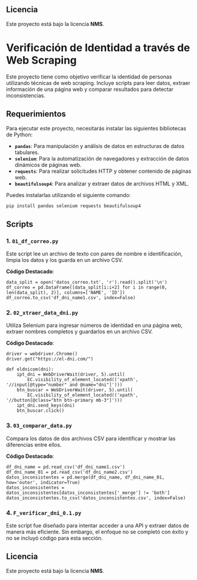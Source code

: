 ## Licencia

Este proyecto está bajo la licencia **NMS**.

# Verificación de Identidad a través de Web Scraping

Este proyecto tiene como objetivo verificar la identidad de personas utilizando técnicas de web scraping. Incluye scripts para leer datos, extraer información de una página web y comparar resultados para detectar inconsistencias.

## Requerimientos

Para ejecutar este proyecto, necesitarás instalar las siguientes bibliotecas de Python:

- **`pandas`**: Para manipulación y análisis de datos en estructuras de datos tabulares.
- **`selenium`**: Para la automatización de navegadores y extracción de datos dinámicos de páginas web.
- **`requests`**: Para realizar solicitudes HTTP y obtener contenido de páginas web.
- **`beautifulsoup4`**: Para analizar y extraer datos de archivos HTML y XML.

Puedes instalarlas utilizando el siguiente comando:

```bash
pip install pandas selenium requests beautifulsoup4
```

## Scripts

### 1. `01_df_correo.py`

Este script lee un archivo de texto con pares de nombre e identificación, limpia los datos y los guarda en un archivo CSV.

**Código Destacado**:

``` Leer archivo y crear DataFrame
data_split = open('datos_correo.txt', 'r').read().split('\n')
df_correo = pd.DataFrame([data_split[i:i+2] for i in range(0, len(data_split), 2)], columns=['NAME', 'ID'])
df_correo.to_csv('df_dni_name1.csv', index=False)
```

### 2. `02_xtraer_data_dni.py`

Utiliza Selenium para ingresar números de identidad en una página web, extraer nombres completos y guardarlos en un archivo CSV.

**Código Destacado**:

``` Inicializar el navegador y abrir la página web
driver = webdriver.Chrome()
driver.get("https://el-dni.com/")

def eldnicom(dni):
    ipt_dni = WebDriverWait(driver, 5).until(
        EC.visibility_of_element_located(('xpath', '//input[@type="number" and @name="dni"]')))
    btn_buscar = WebDriverWait(driver, 5).until(
        EC.visibility_of_element_located(('xpath', '//button[@class="btn btn-primary mb-3"]')))
    ipt_dni.send_keys(dni)
    btn_buscar.click()
```
    
### 3. `03_comparar_data.py`

Compara los datos de dos archivos CSV para identificar y mostrar las diferencias entre ellos.

**Código Destacado**:

``` Comparar datos y mostrar inconsistencias
df_dni_name = pd.read_csv('df_dni_name1.csv')
df_dni_name_01 = pd.read_csv('df_dni_name2.csv')
datos_inconsistentes = pd.merge(df_dni_name, df_dni_name_01, how='outer', indicator=True)
datos_inconsistentes = datos_inconsistentes[datos_inconsistentes['_merge'] != 'both']
datos_inconsistentes.to_csv('datos_inconsistentes.csv', index=False)
```

### 4. `F_verificar_dni_0.1.py`

Este script fue diseñado para intentar acceder a una API y extraer datos de manera más eficiente. Sin embargo, el enfoque no se completó con éxito y no se incluyó código para esta sección.

## Licencia

Este proyecto está bajo la licencia **NMS**.
